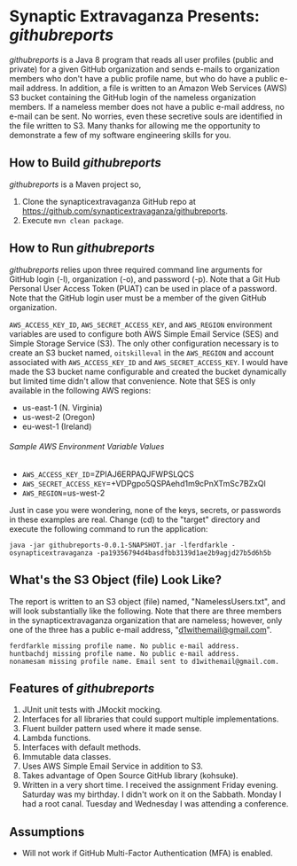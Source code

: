 # Synaptic Extravaganza Presents: *githubreports*

*githubreports* is a Java 8 program that reads all user profiles (public and private) for a given GitHub organization and sends e-mails to organization members who don't have a public profile name, but who do have a public e-mail address. In addition, a file is written to an Amazon Web Services (AWS) S3 bucket containing the GitHub login of the nameless organization members. If a nameless member does not have a public e-mail address, no e-mail can be sent. No worries, even these secretive souls are identified in the file written to S3. Many thanks for allowing me the opportunity to demonstrate a few of my software engineering skills for you.

## How to Build *githubreports*

*githubreports* is a Maven project so,

1. Clone the synapticextravaganza GitHub repo at https://github.com/synapticextravaganza/githubreports. 
2. Execute `mvn clean package`.

## How to Run *githubreports*

*githubreports* relies upon three required command line arguments for GitHub login (-l), organization (-o), and password (-p). Note that a Git Hub Personal User Access Token (PUAT) can be used in place of a password. Note that the GitHub login user must be a member of the given GitHub organization. 

`AWS_ACCESS_KEY_ID`, `AWS_SECRET_ACCESS_KEY`, and `AWS_REGION` environment variables are used to configure both AWS Simple Email Service (SES) and Simple Storage Service (S3). The only other configuration necessary is to create an S3 bucket named, `oitskilleval` in the `AWS_REGION` and account associated with `AWS_ACCESS_KEY_ID` and `AWS_SECRET_ACCESS_KEY`. I would have made the S3 bucket name configurable and created the bucket dynamically but limited time didn't allow that convenience. Note that SES is only available in the following AWS regions:

* us-east-1 (N. Virginia)
* us-west-2 (Oregon)
* eu-west-1 (Ireland)

###### Sample AWS Environment Variable Values

* `AWS_ACCESS_KEY_ID`=ZPIAJ6ERPAQJFWPSLQCS
* `AWS_SECRET_ACCESS_KEY`=+VDPgpo5QSPAehd1m9cPnXTmSc7BZxQl
* `AWS_REGION`=us-west-2

Just in case you were wondering, none of the keys, secrets, or passwords in these examples are real. Change (cd) to the "target" directory and execute the following command to run the application:

`java -jar githubreports-0.0.1-SNAPSHOT.jar -lferdfarkle -osynapticextravaganza -pa19356794d4basdfbb3139d1ae2b9agjd27b5d6h5b`

## What's the S3 Object (file) Look Like?

The report is written to an S3 object (file) named, "NamelessUsers.txt", and will look substantially like the following. Note that there are three members in the synapticextravaganza organization that are nameless; however, only one of the three has a public e-mail address, "d1withemail@gmail.com".
```
ferdfarkle missing profile name. No public e-mail address.
huntbachdj missing profile name. No public e-mail address.
nonamesam missing profile name. Email sent to d1withemail@gmail.com.
```

## Features of *githubreports*

1. JUnit unit tests with JMockit mocking.
2. Interfaces for all libraries that could support multiple implementations.
3. Fluent builder pattern used where it made sense.
4. Lambda functions.
5. Interfaces with default methods.
6. Immutable data classes.
7. Uses AWS Simple Email Service in addition to S3.
8. Takes advantage of Open Source GitHub library (kohsuke).
9. Written in a very short time. I received the assignment Friday evening. Saturday was my birthday. I didn't work on it on the Sabbath. Monday I had a root canal. Tuesday and Wednesday I was attending a conference.

## Assumptions

* Will not work if GitHub Multi-Factor Authentication (MFA) is enabled.

